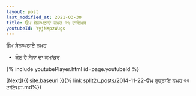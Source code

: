 ```yaml
---
layout: post
last_modified_at: 2021-03-30
title: ਓਮ ਸੇਨਾਪਠਾਏ ਨਮਹ ੧੧ ਟਾਇਮਸ
youtubeId: YyjNXpzWugs
---
```

 
 
 ਓਮ ਸੇਨਾਪਠਾਏ ਨਮਹ  
 
 -  ਕੌਣ ਹੈ ਸੈਨਾ ਦਾ ਕਮਾਂਡਰ 
 
  
 
  
 
 
 
 
 
 


{% include youtubePlayer.html id=page.youtubeId %}
 
[Next]({{ site.baseurl }}{% link  split2/_posts/2014-11-22-ਓਮ ਰੁਦ੍ਰਾਇ ਨਮਹ ੧੧ ਟਾਇਮਸ.md%})
 
